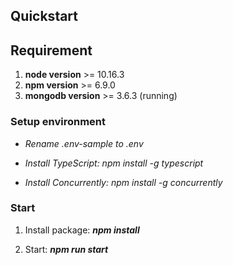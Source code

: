 ## Quickstart

## Requirement

1. **node version** >= 10.16.3
1. **npm version** >= 6.9.0
1. **mongodb version** >= 3.6.3 (running)

### Setup environment

- _Rename .env-sample to .env_

- _Install TypeScript: npm install -g typescript_

- _Install Concurrently: npm install -g concurrently_

### Start

1. Install package: **_npm install_**

1. Start: **_npm run start_**

